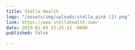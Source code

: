 ```yaml
---
title: Stella Health
logo: "/assets/img/uploads/stella_pink (1).png"
link: https://www.stellahealth.com/
date: 2019-01-03 15:25:13 -0600
published: false

---
```

